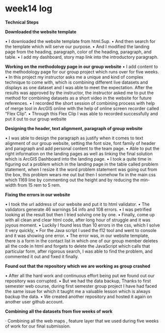# week14 log

**Technical Steps**

**Downloaded the website template**
 
•	I downloaded the website template from html.5up.
•	And then search for the template which will serve our purpose.
•	And I modified the landing page from the heading, paragraph, color of the heading, paragraph, and table.
•	I add my dashboard, story map link into the introductory paragraph.


**Working on the methodology page in our group website**
• I add content to the methodology page for our group project which runs over for five weeks.
• In this project my instructor asks me a unique and kind of complex technique to come with, which is combining different live datasets and displays as one dataset and I was able to meet the expectation. After the results was approved by the instructor, the instructor asked me to put the method for combining datasets as a short video in the website for future references.
• I recorded the short session of combining process with help of merge tool in ArcGIS online with the help of online screen recorder called “Flex Clip”.
• Through this Flex Clip I was able to recorded successfully and put it out to our group website


**Designing the header, text alignment, paragraph of group website**
 
• I was able to design the paragraph as justify when it comes to text alignment of our group website, setting the font size, font family of header and paragraph and add personal content to the team page.
• Able to put the right information on the landing pages as well as linking the final solution which is ArcGIS Dashboard into the landing page.
• I took a quite time in figuring out a problem which in the landing page in the table called problem statement, when I resize it the word problem statement was going out from the box, this problem wears me out but then I somehow fix in the main css which 1169 line by commenting out the height and by reducing the min-width from 15 rem to 5 rem.


**Fixing the errors in our website**
 
•  I took the url address of our website and put it to html validator.
• The validators generate 46 warnings 54 info and 108 errors.
• I was petrified looking at the result but then I tried solving one by one.
• Finally, come up with all clean and clear html code, after long hour of struggle and it was joyous moment.
• Luckily I found less than  10 errors in the css, which I solve it very quickly,
• For the Java script I used the f12 tool and went to console and it was showing one error. 
• The error was, in our website template, there is a form in the contact list in which one of our group member deletes all the code in html and forgets to delete the JavaScript which calls that particular form, after  rigorous search, I was able to find the problem, and commented it out and fixed it finally. 

**Found out that the repository which we are working as group crashed**
 
• After all the hard work and continuous effort being put we found out our repository was corrupted.
• But we had the data backup, Thanks to first semester web course, during first semester group project I have had faced the same issue for which it taught me a valuable lesson which is always backup the data.
• We created another repository and hosted it again on another user github account.

**Combining all the datasets from five weeks of work**
 
· Combining all the web maps , feature layer that we used during five weeks of work for our final submission.


 

